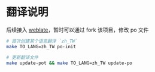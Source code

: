 # 翻译说明

后续接入 [weblate](https://weblate.org/])，暂时可以通过 fork 该项目，修改 po 文件

```bash
# 首次创建某个语言翻译 `zh_TW`
make TO_LANG=zh_TW po-init

# 更新翻译文件
make update-pot && make TO_LANG=zh_TW update-po
```
